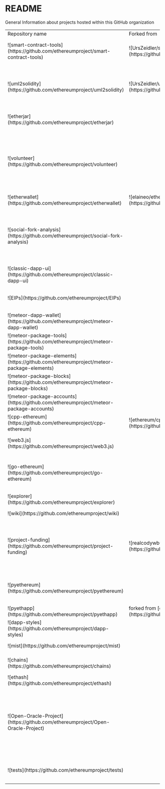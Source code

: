 # README
General Information about projects hosted within this GitHub organization

<table>
    <tr>
        <td>Repository name</td>
        <td>Forked from</td>
        <td>Short Description</td>
        <td>Language</td>
    </tr>
    <tr>
        <td>![smart-contract-tools](https://github.com/ethereumproject/smart-contract-tools)</td>
        <td>![UrsZeidler/smart-contract-tools](https://github.com/UrsZeidler/smart-contract-tools)</td>
        <td>Eclipse plugin tools to support Smart Contract Development.</td>
        <td>Java 1 1</td>
    </tr>
    <tr>
        <td>![uml2solidity](https://github.com/ethereumproject/uml2solidity)</td>
        <td>![UrsZeidler/uml2solidity](https://github.com/UrsZeidler/uml2solidity)</td>
        <td>A uml profile and a set of acceleo code generators to model smart contracts in uml and generate solidity code.</td>
        <td>Java 0 1</td>
    </tr>     
    <tr>
        <td>![etherjar](https://github.com/ethereumproject/etherjar)</td>
        <td></td>
        <td>Lightweight Java client to Ethereum blockchain</td>
        <td>Io 15 14</td>
    </tr>      
    <tr>
        <td>![volunteer](https://github.com/ethereumproject/volunteer)</td>
        <td></td>
        <td>Information regarding the community development initiative, learn how to volunteer and contribute to the decentralized development effort.</td>
        <td>JavaScript 4 147</td>
    </tr> 
    <tr>
        <td>![etherwallet](https://github.com/ethereumproject/etherwallet)</td>
        <td>![elaineo/etherwallet](https://github.com/elaineo/etherwallet)</td>
        <td>ClassicEtherWallet</td>
        <td>Python 3 3</td>
    </tr> 
    <tr>
        <td>![social-fork-analysis](https://github.com/ethereumproject/social-fork-analysis)</td>
        <td></td>
        <td>A citizen journalism project doing social network analysis with the goal of creating an easy to use data set for journalists and researchers</td>
        <td>2 1</td>
    </tr>    
    <tr>
        <td>![classic-dapp-ui](https://github.com/ethereumproject/classic-dapp-ui)</td>
        <td></td>
        <td></td>
        <td>1 2</td>
    </tr>
    <tr>
        <td>![EIPs](https://github.com/ethereumproject/EIPs)</td>
        <td></td>
        <td>The Ethereum Classic Improvement Proposal</td>
        <td>JavaScript 1 0</td>
    </tr> 
    <tr>
        <td>![meteor-dapp-wallet](https://github.com/ethereumproject/meteor-dapp-wallet)</td>
        <td></td>
        <td>Mist wallet associated project</td>
        <td>JavaScript 1 0</td>
    </tr>
    <tr>
        <td>![meteor-package-tools](https://github.com/ethereumproject/meteor-package-tools)</td>
        <td></td>
        <td>Mist wallet associated project</td>
        <td>JavaScript 1 0</td>
    </tr> 
    <tr>
        <td>![meteor-package-elements](https://github.com/ethereumproject/meteor-package-elements)</td>
        <td></td>
        <td>Mist wallet associated project</td>
        <td>JavaScript 1 0</td>
    </tr>
    <tr>
        <td>![meteor-package-blocks](https://github.com/ethereumproject/meteor-package-blocks)</td>
        <td></td>
        <td>Mist wallet associated project</td>
        <td>JavaScript 1 0</td>
    </tr>
    <tr>
        <td>![meteor-package-accounts](https://github.com/ethereumproject/meteor-package-accounts)</td>
        <td></td>
        <td>Mist wallet associated project</td>
        <td>C++ 2 372</td>
    </tr>
    <tr>
        <td>![cpp-ethereum](https://github.com/ethereumproject/cpp-ethereum)</td>
        <td>![ethereum/cpp-ethereum](https://github.com/ethereum/cpp-ethereum)</td>
        <td>Ethereum C++ client</td>
        <td>JavaScript 1 2</td>
    </tr>
    <tr>
        <td>![web3.js](https://github.com/ethereumproject/web3.js)</td>
        <td></td>
        <td>Ethereum Compatible JavaScript API</td>
        <td>Go 35 20</td>
    </tr>
    <tr>
        <td>![go-ethereum](https://github.com/ethereumproject/go-ethereum)</td>
        <td></td>
        <td>Go language implementation of the original/classic design of the Ethereum protocol</td>
        <td>JavaScript 10 8</td>
    </tr>
    <tr>
        <td>![explorer](https://github.com/ethereumproject/explorer)</td>
        <td></td>
        <td>EthereumClassic Block Explorer</td>
        <td>0 0</td>
    </tr>
    <tr>
        <td>![wiki](https://github.com/ethereumproject/wiki)</td>
        <td></td>
        <td>The Ethereum Classic Wiki</td>
        <td>6 3</td>
    </tr>
    <tr>
        <td>![project-funding](https://github.com/ethereumproject/project-funding)</td>
        <td>![realcodywburns/Project_Funding](https://github.com/realcodywburns/Project_Funding)</td>
        <td>A decentralized and transparent community trust, created to fund projects focused on ethereum classic development</td>
        <td></td>
    </tr>
    <tr>
        <td>![pyethereum](https://github.com/ethereumproject/pyethereum)</td>
        <td></td>
        <td>Original/Classic version of the next generation cryptocurrency network</td>
        <td>Python 0 96</td>
    </tr>
    <tr>
        <td>![pyethapp](https://github.com/ethereumproject/pyethapp)</td>
        <td>forked from [ethereum/pyethapp](https://github.com/ethereum/pyethapp)</td>
        <td></td>
        <td>CSS 1 0</td>
    </tr>
    <tr>
        <td>![dapp-styles](https://github.com/ethereumproject/dapp-styles)</td>
        <td></td>
        <td>Mist wallet associated project</td>
        <td>JavaScript 8 4</td>
    </tr>
    <tr>
        <td>![mist](https://github.com/ethereumproject/mist)</td>
        <td></td>
        <td>Mist browser & wallet</td>
        <td>0 0</td>
    </tr>
    <tr>
        <td>![chains](https://github.com/ethereumproject/chains)</td>
        <td></td>
        <td>Documentation on Ethereum Classic blockchains</td>
        <td>C 1 0</td>
    </tr>
    <tr>
        <td>![ethash](https://github.com/ethereumproject/ethash)</td>
        <td></td>
        <td></td>
        <td>5 0</td>
    </tr>
    <tr>
        <td>![Open-Oracle-Project](https://github.com/ethereumproject/Open-Oracle-Project)</td>
        <td></td>
        <td>Open Oracle project is a public utility to inject web/API data into the Ethereum Classic Blockchain to trigger smart contracts easily, securely and cheaply.</td>
        <td>1 0</td>
    </tr>
    <tr>
        <td>![tests](https://github.com/ethereumproject/tests)</td>
        <td></td>
        <td>Common tests for all Ethereum Classic implementations</td>
        <td></td>
    </tr>    
</table>
